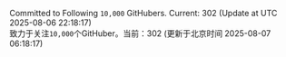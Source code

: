 Committed to Following `10,000` GitHubers. Current: <!-- FOLLOWING_COUNT -->302<!-- FOLLOWING_COUNT --> (Update at UTC <!-- LAST_UPDATED -->2025-08-06 22:18:17<!-- LAST_UPDATED -->)<br>
致力于关注`10,000`个GitHuber。当前：<!-- FOLLOWING_COUNT -->302<!-- FOLLOWING_COUNT --> (更新于北京时间 <!-- LAST_UPDATED_CST -->2025-08-07 06:18:17<!-- LAST_UPDATED_CST -->)
